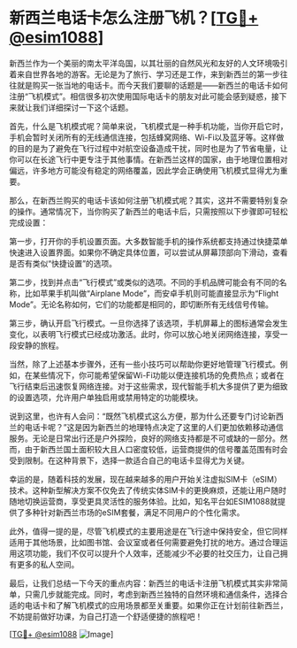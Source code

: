# 新西兰电话卡怎么注册飞机？[[TG💪+ @esim1088](https://t.me/s/esim1088)]

新西兰作为一个美丽的南太平洋岛国，以其壮丽的自然风光和友好的人文环境吸引着来自世界各地的游客。无论是为了旅行、学习还是工作，来到新西兰的第一步往往就是购买一张当地的电话卡。而今天我们要聊的话题是——新西兰的电话卡如何注册“飞机模式”。相信很多初次使用国际电话卡的朋友对此可能会感到疑惑，接下来就让我们详细探讨一下这个话题。

首先，什么是飞机模式呢？简单来说，飞机模式是一种手机功能，当你开启它时，手机会暂时关闭所有的无线通信连接，包括蜂窝网络、Wi-Fi以及蓝牙等。这样做的目的是为了避免在飞行过程中对航空设备造成干扰，同时也是为了节省电量，让你可以在长途飞行中更专注于其他事情。在新西兰这样的国家，由于地理位置相对偏远，许多地方可能没有稳定的网络覆盖，因此学会正确使用飞机模式显得尤为重要。

那么，在新西兰购买的电话卡该如何注册飞机模式呢？其实，这并不需要特别复杂的操作。通常情况下，当你购买了新西兰的电话卡后，只需按照以下步骤即可轻松完成设置：

第一步，打开你的手机设置页面。大多数智能手机的操作系统都支持通过快捷菜单快速进入设置界面。如果你不确定具体位置，可以尝试从屏幕顶部向下滑动，查看是否有类似“快捷设置”的选项。

第二步，找到并点击“飞行模式”或类似的选项。不同的手机品牌可能会有不同的名称，比如苹果手机叫做“Airplane Mode”，而安卓手机则可能直接显示为“Flight Mode”。无论名称如何，它们的功能都是相同的，即切断所有无线信号传输。

第三步，确认开启飞行模式。一旦你选择了该选项，手机屏幕上的图标通常会发生变化，以表明飞行模式已经成功激活。此时，你可以放心地关闭网络连接，享受一段安静的旅程。

当然，除了上述基本步骤外，还有一些小技巧可以帮助你更好地管理飞行模式。例如，在某些情况下，你可能希望保留Wi-Fi功能以便连接机场的免费热点；或者在飞行结束后迅速恢复网络连接。对于这些需求，现代智能手机大多提供了更为细致的设置选项，允许用户单独启用或禁用特定的功能模块。

说到这里，也许有人会问：“既然飞机模式这么方便，那为什么还要专门讨论新西兰的电话卡呢？”这是因为新西兰的地理特点决定了这里的人们更加依赖移动通信服务。无论是日常出行还是户外探险，良好的网络支持都是不可或缺的一部分。然而，由于新西兰国土面积较大且人口密度较低，运营商提供的信号覆盖范围有时会受到限制。在这种背景下，选择一款适合自己的电话卡显得尤为关键。

幸运的是，随着科技的发展，现在越来越多的用户开始关注虚拟SIM卡（eSIM）技术。这种新型解决方案不仅免去了传统实体SIM卡的更换麻烦，还能让用户随时随地切换运营商，享受更具灵活性的服务体验。比如，知名平台如ESIM1088就提供了多种针对新西兰市场的eSIM套餐，满足不同用户的个性化需求。

此外，值得一提的是，尽管飞机模式的主要用途是在飞行途中保持安全，但它同样适用于其他场景，比如图书馆、会议室或者任何需要避免打扰的地方。通过合理运用这项功能，我们不仅可以提升个人效率，还能减少不必要的社交压力，让自己拥有更多的私人空间。

最后，让我们总结一下今天的重点内容：新西兰的电话卡注册飞机模式其实非常简单，只需几步就能完成。同时，考虑到新西兰独特的自然环境和通信条件，选择合适的电话卡和了解飞机模式的应用场景都至关重要。如果你正在计划前往新西兰，不妨提前做好功课，为自己打造一个舒适便捷的旅程吧！

[[TG💪+ @esim1088](https://t.me/s/esim1088) ![Image](https://i.postimg.cc/4NQfJmqS/Snipaste-2025-05-13-00-14-12.png)]